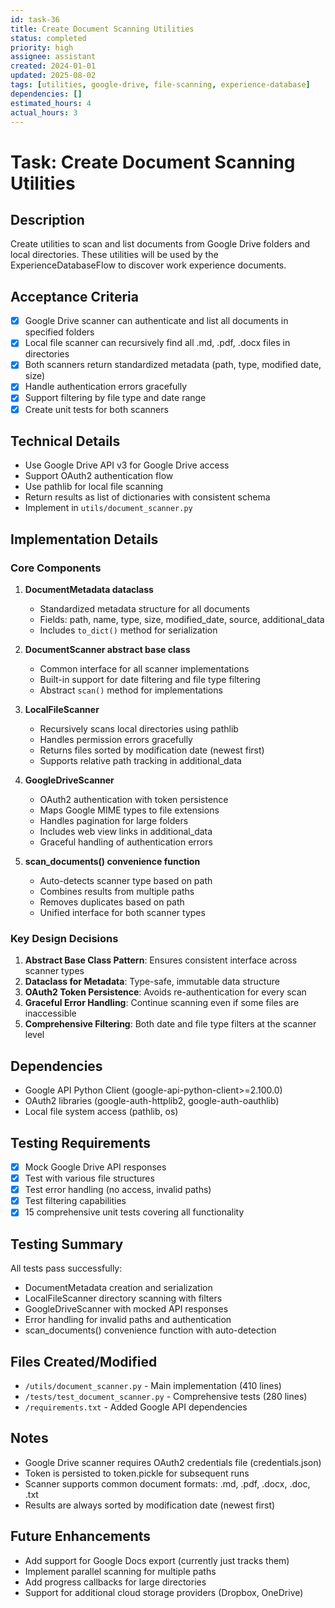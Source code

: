 ```yaml
---
id: task-36
title: Create Document Scanning Utilities
status: completed
priority: high
assignee: assistant
created: 2024-01-01
updated: 2025-08-02
tags: [utilities, google-drive, file-scanning, experience-database]
dependencies: []
estimated_hours: 4
actual_hours: 3
---
```


# Task: Create Document Scanning Utilities

## Description
Create utilities to scan and list documents from Google Drive folders and local directories. These utilities will be used by the ExperienceDatabaseFlow to discover work experience documents.

## Acceptance Criteria
- [x] Google Drive scanner can authenticate and list all documents in specified folders
- [x] Local file scanner can recursively find all .md, .pdf, .docx files in directories
- [x] Both scanners return standardized metadata (path, type, modified date, size)
- [x] Handle authentication errors gracefully
- [x] Support filtering by file type and date range
- [x] Create unit tests for both scanners

## Technical Details
- Use Google Drive API v3 for Google Drive access
- Support OAuth2 authentication flow
- Use pathlib for local file scanning
- Return results as list of dictionaries with consistent schema
- Implement in `utils/document_scanner.py`

## Implementation Details

### Core Components

1. **DocumentMetadata dataclass**
   - Standardized metadata structure for all documents
   - Fields: path, name, type, size, modified_date, source, additional_data
   - Includes `to_dict()` method for serialization

2. **DocumentScanner abstract base class**
   - Common interface for all scanner implementations
   - Built-in support for date filtering and file type filtering
   - Abstract `scan()` method for implementations

3. **LocalFileScanner**
   - Recursively scans local directories using pathlib
   - Handles permission errors gracefully
   - Returns files sorted by modification date (newest first)
   - Supports relative path tracking in additional_data

4. **GoogleDriveScanner**
   - OAuth2 authentication with token persistence
   - Maps Google MIME types to file extensions
   - Handles pagination for large folders
   - Includes web view links in additional_data
   - Graceful handling of authentication errors

5. **scan_documents() convenience function**
   - Auto-detects scanner type based on path
   - Combines results from multiple paths
   - Removes duplicates based on path
   - Unified interface for both scanner types

### Key Design Decisions

1. **Abstract Base Class Pattern**: Ensures consistent interface across scanner types
2. **Dataclass for Metadata**: Type-safe, immutable data structure
3. **OAuth2 Token Persistence**: Avoids re-authentication for every scan
4. **Graceful Error Handling**: Continue scanning even if some files are inaccessible
5. **Comprehensive Filtering**: Both date and file type filters at the scanner level

## Dependencies
- Google API Python Client (google-api-python-client>=2.100.0)
- OAuth2 libraries (google-auth-httplib2, google-auth-oauthlib)
- Local file system access (pathlib, os)

## Testing Requirements
- [x] Mock Google Drive API responses
- [x] Test with various file structures
- [x] Test error handling (no access, invalid paths)
- [x] Test filtering capabilities
- [x] 15 comprehensive unit tests covering all functionality

## Testing Summary

All tests pass successfully:
- DocumentMetadata creation and serialization
- LocalFileScanner directory scanning with filters
- GoogleDriveScanner with mocked API responses
- Error handling for invalid paths and authentication
- scan_documents() convenience function with auto-detection

## Files Created/Modified
- `/utils/document_scanner.py` - Main implementation (410 lines)
- `/tests/test_document_scanner.py` - Comprehensive tests (280 lines)
- `/requirements.txt` - Added Google API dependencies

## Notes
- Google Drive scanner requires OAuth2 credentials file (credentials.json)
- Token is persisted to token.pickle for subsequent runs
- Scanner supports common document formats: .md, .pdf, .docx, .doc, .txt
- Results are always sorted by modification date (newest first)

## Future Enhancements
- Add support for Google Docs export (currently just tracks them)
- Implement parallel scanning for multiple paths
- Add progress callbacks for large directories
- Support for additional cloud storage providers (Dropbox, OneDrive)